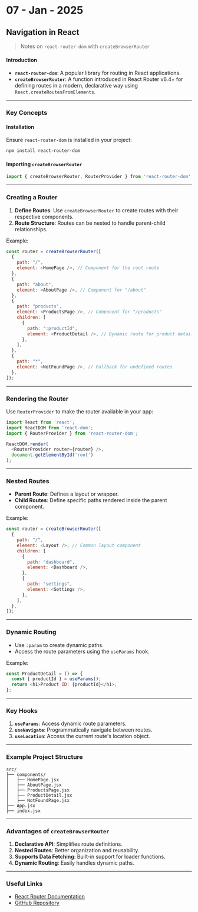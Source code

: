 # 07 - Jan - 2025

## Navigation in React

> Notes on `react-router-dom` with `createBrowserRouter`

#### Introduction
- **`react-router-dom`**: A popular library for routing in React applications.
- **`createBrowserRouter`**: A function introduced in React Router v6.4+ for defining routes in a modern, declarative way using `React.createRoutesFromElements`.

---

### Key Concepts

#### Installation
Ensure `react-router-dom` is installed in your project:
```bash
npm install react-router-dom
```

#### Importing `createBrowserRouter`
```javascript
import { createBrowserRouter, RouterProvider } from 'react-router-dom';
```

---

### Creating a Router
1. **Define Routes**: Use `createBrowserRouter` to create routes with their respective components.
2. **Route Structure**: Routes can be nested to handle parent-child relationships.

Example:
```javascript
const router = createBrowserRouter([
  {
    path: "/",
    element: <HomePage />, // Component for the root route
  },
  {
    path: "about",
    element: <AboutPage />, // Component for "/about"
  },
  {
    path: "products",
    element: <ProductsPage />, // Component for "/products"
    children: [
      {
        path: ":productId",
        element: <ProductDetail />, // Dynamic route for product details
      },
    ],
  },
  {
    path: "*",
    element: <NotFoundPage />, // Fallback for undefined routes
  },
]);
```

---

### Rendering the Router
Use `RouterProvider` to make the router available in your app:
```javascript
import React from 'react';
import ReactDOM from 'react-dom';
import { RouterProvider } from 'react-router-dom';

ReactDOM.render(
  <RouterProvider router={router} />,
  document.getElementById('root')
);
```

---

### Nested Routes
- **Parent Route**: Defines a layout or wrapper.
- **Child Routes**: Define specific paths rendered inside the parent component.

Example:
```javascript
const router = createBrowserRouter([
  {
    path: "/",
    element: <Layout />, // Common layout component
    children: [
      {
        path: "dashboard",
        element: <Dashboard />,
      },
      {
        path: "settings",
        element: <Settings />,
      },
    ],
  },
]);
```

---

### Dynamic Routing
- Use `:param` to create dynamic paths.
- Access the route parameters using the `useParams` hook.

Example:
```javascript
const ProductDetail = () => {
  const { productId } = useParams();
  return <h1>Product ID: {productId}</h1>;
};
```

---

### Key Hooks
1. **`useParams`**: Access dynamic route parameters.
2. **`useNavigate`**: Programmatically navigate between routes.
3. **`useLocation`**: Access the current route's location object.

---

### Example Project Structure
```
src/
├── components/
│   ├── HomePage.jsx
│   ├── AboutPage.jsx
│   ├── ProductsPage.jsx
│   ├── ProductDetail.jsx
│   ├── NotFoundPage.jsx
├── App.jsx
├── index.jsx
```

---

### Advantages of `createBrowserRouter`
1. **Declarative API**: Simplifies route definitions.
2. **Nested Routes**: Better organization and reusability.
3. **Supports Data Fetching**: Built-in support for loader functions.
4. **Dynamic Routing**: Easily handles dynamic paths.

---

### Useful Links
- [React Router Documentation](https://reactrouter.com/en/main/start/overview) 
- [GitHub Repository](https://github.com/remix-run/react-router)